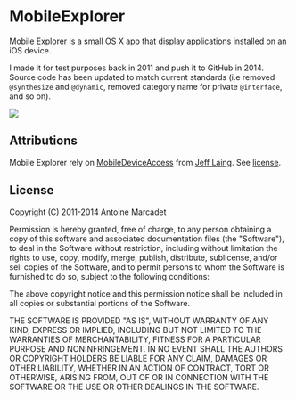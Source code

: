 # MobileExplorer

Mobile Explorer is a small OS X app that display applications installed on an iOS device. 

I made it for test purposes back in 2011 and push it to GitHub in 2014. Source code has been updated to match current standards (i.e removed `@synthesize` and `@dynamic`, removed category name for private `@interface`, and so on).

![](https://github.com/amarcadet/MobileExplorer/Screenshots/screenshot.png)


## Attributions

Mobile Explorer rely on [MobileDeviceAccess](https://bitbucket.org/tristero/mobiledeviceaccess) from [Jeff Laing](https://bitbucket.org/tristero). See [license](https://github.com/amarcadet/MobileExplorer/MobileDeviceAccess/License.txt).


## License

Copyright (C) 2011-2014 Antoine Marcadet

Permission is hereby granted, free of charge, to any person obtaining a copy of this software and associated documentation files (the "Software"), to deal in the Software without restriction, including without limitation the rights to use, copy, modify, merge, publish, distribute, sublicense, and/or sell copies of the Software, and to permit persons to whom the Software is furnished to do so, subject to the following conditions:

The above copyright notice and this permission notice shall be included in all copies or substantial portions of the Software.

THE SOFTWARE IS PROVIDED "AS IS", WITHOUT WARRANTY OF ANY KIND, EXPRESS OR IMPLIED, INCLUDING BUT NOT LIMITED TO THE WARRANTIES OF MERCHANTABILITY, FITNESS FOR A PARTICULAR PURPOSE AND NONINFRINGEMENT. IN NO EVENT SHALL THE AUTHORS OR COPYRIGHT HOLDERS BE LIABLE FOR ANY CLAIM, DAMAGES OR OTHER LIABILITY, WHETHER IN AN ACTION OF CONTRACT, TORT OR OTHERWISE, ARISING FROM, OUT OF OR IN CONNECTION WITH THE SOFTWARE OR THE USE OR OTHER DEALINGS IN THE SOFTWARE.